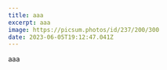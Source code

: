 ```yaml
---
title: aaa
excerpt: aaa
image: https://picsum.photos/id/237/200/300
date: 2023-06-05T19:12:47.041Z
---
```

a﻿aa